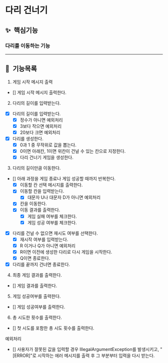 # 다리 건너기

## ✨ &nbsp;핵심기능

### 다리를 이동하는 기능

---

## 📌 &nbsp;기능목록

1. 게임 시작 메시지 출력

- [] 게임 시작 메시지 출력한다.

2. 다리의 길이를 입력받는다.

- [x] 다리의 길이를 입력받는다.
    - [x] 정수가 아니면 예외처리
    - [x] 3보다 작으면 예외처리
    - [x] 20보다 크면 예외처리
- [x] 다리를 생성한다.
    - [x] 0과 1 중 무작위로 값을 뽑는다.
    - [x] 0이면 아래칸, 1이면 위칸이 건널 수 있는 칸으로 지정한다.
    - [x] 다리 건너기 게임을 생성한다.

3. 다리의 길이만큼 이동한다.

- [] 아래 과정을 게임 종료나 게임 성공할 때까지 반복한다.
    - [x] 이동할 칸 선택 메시지를 출력한다.
    - [x] 이동할 칸을 입력받는다.
        - [x] 대문자 U나 대문자 D가 아니면 예외처리
    - [x] 칸을 이동한다.
    - [x] 이동 결과를 출력한다.
        - [x] 게임 실패 여부를 체크한다.
        - [x] 게임 성공 여부를 체크한다.
- [x] 다리를 건널 수 없으면 재시도 여부를 선택한다.
    - [x] 재시작 여부를 입력받는다.
    - [x] R 이거나 Q가 아니면 예외처리
    - [x] R이면 이전에 생성한 다리로 다시 게임을 시작한다.
    - [x] Q이면 종료한다.
- [x] 다리를 끝까지 건너면 종료한다.

4. 최종 게임 결과를 출력한다.

- [] 게임 결과를 출력한다.

5. 게임 성공여부를 출력한다.

- [] 게임 성공여부를 출력한다.

6. 총 시도한 횟수를 출력한다.

- [] 첫 시도를 포함한 총 시도 횟수를 출력한다.

예외처리

- [] 사용자가 잘못된 값을 입력할 경우 IllegalArgumentException를 발생시키고, "[ERROR]"로 시작하는 에러 메시지를 출력 후 그 부분부터 입력을 다시 받는다.